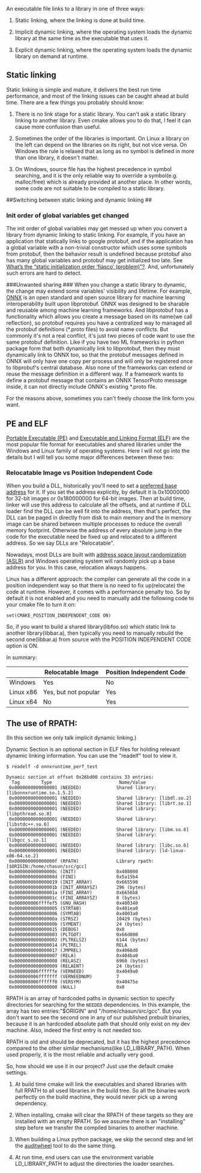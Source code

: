 
An executable file links to a library in one of three ways:

1. Static linking, where the linking is done at build time.

2. Implicit dynamic linking, where the operating system loads the dynamic library at the same time 
as the executable that uses it.

3. Explicit dynamic linking, where the operating system loads the dynamic library on demand at 
runtime.  

## Static linking ##
Static linking is simple and mature, it delivers the best run time performance, and most of the 
linking issues can be caught ahead at build time. There are a few things you probably should know:

1. There is no link stage for a static library. You can't ask a static library linking to another
 library. Even cmake allows you to do that, I feel it can cause more confusion than useful.

2. Sometimes the order of the libraries is important. On Linux a library on the left can depend 
on the libraries on its right, but not vice versa. On Windows the rule is relaxed that as long as
no symbol is defined in more than one library, it doesn't matter. 

3. On Windows, source file has the highest precedence in symbol searching, and it is the only 
reliable way to override a symbol(e.g. malloc/free) which is already provided at another place. In
other words, some code are not suitable to be compiled to a static library.


##Switching between static linking and dynamic linking ##

### Init order of global variables get changed ###
The init order of global variables may get messed up when you convert a library from dynamic 
linking to static linking. For example, if you have an application that statically links to google 
protobuf, and if the application has a global variable with a non-trivial constructor which uses
 some symbols from protobuf, then the behavior result is undefined because protobuf also has many global
variables and protobuf may get initialized too late. See [What’s the “static initialization order ‘fiasco’ (problem)”?](https://isocpp.org/wiki/faq/ctors#static-init-order).
And, unfortunately such errors are hard to detect.     

###Unwanted sharing ###
When you change a static library to dynamic, the change may extend
some variables' visibility and lifetime. For example, [ONNX](https://github.com/onnx/onnx) 
is an open standard and open source library for machine learning interoperability built upon libprotobuf. 
ONNX was designed to be sharable and reusable among machine learning frameworks. And libprotobuf
has a functionality which allows you create a message based on its
name(we call reflection), so protobuf requires you have a centralized way to managed all the protobuf
 definitions (*.proto files) to avoid name conflicts. But commonly it's not a real conflict, it's just 
 two pieces of code want to use the same protobuf definition. Like if you have two ML frameworks in
python package form that both dynamically link to libprotobuf, then they must dynamically link to ONNX too, 
so that the protobuf messages defined in ONNX will only have one copy per process and will only be 
registered once to libprobuf's central database. Also none of the frameworks can extend or reuse 
the message definition in a different way. If a framework wants to define a protobuf message that 
 contains an ONNX TensorProto message inside, it can not directly include ONNX's existing *.proto file. 

For the reasons above, sometimes you can't freely choose the link form you want.

## PE and ELF
[Portable Executable (PE)](https://docs.microsoft.com/en-us/windows/win32/debug/pe-format) and 
[Executable and Linking Format (ELF)](https://man7.org/linux/man-pages/man5/elf.5.html) are the most 
popular file format for executables and shared libraries under the Windows and Linux family of 
operating systems. Here I will not go into the details but I will tell you some major differences 
between these two:   

### Relocatable Image vs Position Independent Code
When you build a DLL, historically you'll need to set a [preferred base address](https://docs.microsoft.com/en-us/cpp/build/reference/base-base-address?view=msvc-160) 
for it. If you set the address explicitly, by default it is 0x10000000 for 32-bit images or 0x180000000 
for 64-bit images. Then at build time, linker will use this address to calculate all the offsets, and 
at runtime if DLL loader find the DLL can be well fit into the address, then that's perfect, the DLL 
can be paged in directly from disk to main memory and the in memory image can be shared between 
multiple processes to reduce the overall memory footprint. Otherwise the address of every absolute 
jump in the code for the executable need be fixed up and relocated to a different address. So we say
DLLs are "Relocatable".
 
Nowadays, most DLLs are built with [address 
space layout randomization (ASLR)](https://docs.microsoft.com/en-us/cpp/build/reference/dynamicbase-use-address-space-layout-randomization?view=msvc-160) 
and Windows operating system will randomly pick up a base address for you. In this case, relocation 
always happens.

Linux has a different approach: the compiler can generate all the code in a position independent way
so that there is no need to fix up(relocate) the code at runtime. However, it comes with a performance
penalty too. So by default it is not enabled and you need to manually add the following code to your
cmake file to turn it on:

```
set(CMAKE_POSITION_INDEPENDENT_CODE ON)
```

So, if you want to build a shared library(libfoo.so) which static link to another library(libbar.a), 
then typically you need to manually rebuild the second one(libbar.a) from source with the 
POSITION INDEPENDENT CODE option is ON.


In summary:

|   | Relocatable Image  | Position Independent Code  |
|---|---|---|
|Windows   |  Yes  | No   |
|Linux x86   | Yes, but not popular  |  Yes  |
|Linux x64   | No  |  Yes |


## The use of RPATH:
(In this section we only talk implicit dynamic linking.)

Dynamic Section is an optional section in ELF files for holding relevant dynamic linking information.
You can use the "readelf" tool to view it.
```
$ readelf -d onnxruntime_perf_test 

Dynamic section at offset 0x26bd00 contains 33 entries:
  Tag        Type                         Name/Value
 0x0000000000000001 (NEEDED)             Shared library: [libonnxruntime.so.1.5.2]
 0x0000000000000001 (NEEDED)             Shared library: [libdl.so.2]
 0x0000000000000001 (NEEDED)             Shared library: [librt.so.1]
 0x0000000000000001 (NEEDED)             Shared library: [libpthread.so.0]
 0x0000000000000001 (NEEDED)             Shared library: [libstdc++.so.6]
 0x0000000000000001 (NEEDED)             Shared library: [libm.so.6]
 0x0000000000000001 (NEEDED)             Shared library: [libgcc_s.so.1]
 0x0000000000000001 (NEEDED)             Shared library: [libc.so.6]
 0x0000000000000001 (NEEDED)             Shared library: [ld-linux-x86-64.so.2]
 0x000000000000000f (RPATH)              Library rpath: [$ORIGIN:/home/chasun/src/gcc]
 0x000000000000000c (INIT)               0x408000
 0x000000000000000d (FINI)               0x5a15b4
 0x0000000000000019 (INIT_ARRAY)         0x665590
 0x000000000000001b (INIT_ARRAYSZ)       296 (bytes)
 0x000000000000001a (FINI_ARRAY)         0x6656b8
 0x000000000000001c (FINI_ARRAYSZ)       8 (bytes)
 0x000000006ffffef5 (GNU_HASH)           0x400340
 0x0000000000000005 (STRTAB)             0x401ea0
 0x0000000000000006 (SYMTAB)             0x4003a0
 0x000000000000000a (STRSZ)              10429 (bytes)
 0x000000000000000b (SYMENT)             24 (bytes)
 0x0000000000000015 (DEBUG)              0x0
 0x0000000000000003 (PLTGOT)             0x66d000
 0x0000000000000002 (PLTRELSZ)           6144 (bytes)
 0x0000000000000014 (PLTREL)             RELA
 0x0000000000000017 (JMPREL)             0x4066d0
 0x0000000000000007 (RELA)               0x404ba0
 0x0000000000000008 (RELASZ)             6960 (bytes)
 0x0000000000000009 (RELAENT)            24 (bytes)
 0x000000006ffffffe (VERNEED)            0x4049a0
 0x000000006fffffff (VERNEEDNUM)         7
 0x000000006ffffff0 (VERSYM)             0x40475e
 0x0000000000000000 (NULL)               0x0
```

RPATH is an array of hardcoded paths in dynamic section to specify directories for searching for the 
`NEEDED` dependencies. In this example, the array has two entries:"$ORIGIN" and "/home/chasun/src/gcc".
But you don't want to see the second one in any of our published prebuilt binaries, because it is an 
hardcoded absolute path that should only exist on my dev machine. Also, indeed the first entry is 
not needed too.

RPATH is old and should be deprecated, but it has the highest precedence compared to the 
other similar mechanisms(like LD_LIBRARY_PATH). When used properly, it is the most reliable
and actually very good.

So, how should we use it in our project? Just use the default cmake settings.

1. At build time cmake will link the executables and shared libraries with full RPATH to all used 
libraries in the build tree. So all the binaries work perfectly on the build machine, they would never
pick up a wrong dependency.

2. When installing, cmake will clear the RPATH of these targets so they are installed with an empty 
RPATH. So we assume there is an "installing" step before we transfer the compiled binaries to another
machine.

3. When building a Linux python package, we skip the second step and let the [auditwheel](https://github.com/pypa/auditwheel) 
tool to do the same thing. 

4. At run time, end users can use the environment variable LD_LIBRARY_PATH to adjust the directories 
the loader searches. 
